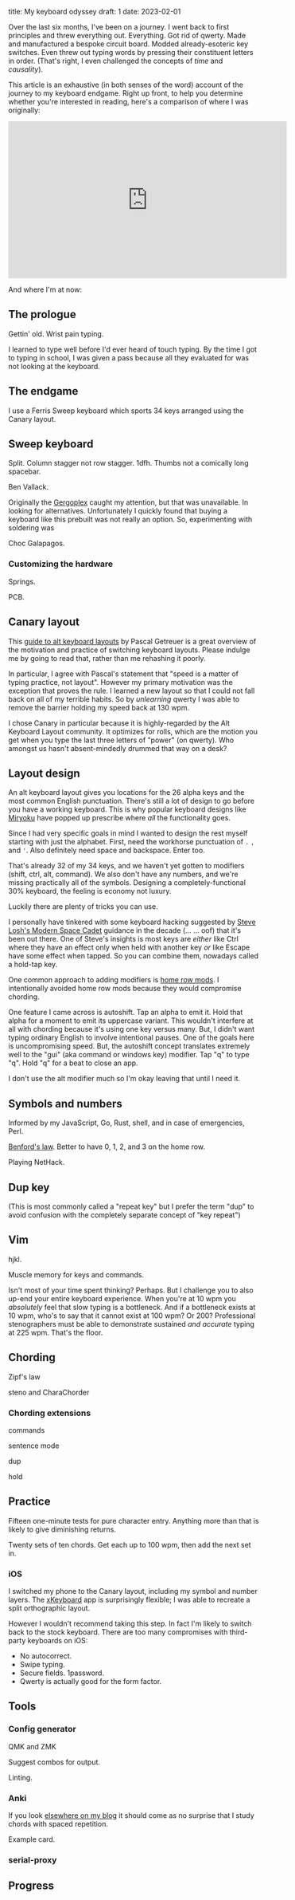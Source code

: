 title: My keyboard odyssey
draft: 1
date: 2023-02-01

Over the last six months, I've been on a journey. I went back to first principles and threw everything out. Everything. Got rid of qwerty. Made and manufactured a bespoke circuit board. Modded already-esoteric key switches. Even threw out typing words by pressing their constituent letters in order. (That's right, I even challenged the concepts of _time_ and _causality_).

This article is an exhaustive (in both senses of the word) account of the journey to my keyboard endgame. Right up front, to help you determine whether you're interested in reading, here's a comparison of where I was originally:

<iframe width="560" height="315" src="https://www.youtube.com/embed/7NS3UPsmWE8?controls=0" title="130 wpm qwerty two-finger hunt and peck" frameborder="0" allow="accelerometer; autoplay; clipboard-write; encrypted-media; gyroscope; picture-in-picture; web-share" allowfullscreen></iframe>

And where I'm at now:

## The prologue

Gettin' old. Wrist pain typing.

I learned to type well before I'd ever heard of touch typing. By the time I got to typing in school, I was given a pass because all they evaluated for was not looking at the keyboard.

## The endgame

I use a Ferris Sweep keyboard which sports 34 keys arranged using the Canary layout.

## Sweep keyboard

Split. Column stagger not row stagger. 1dfh. Thumbs not a comically long spacebar.

Ben Vallack.

Originally the [Gergoplex](https://www.google.com/search?q=gergoplex+keyboard&source=lnms&tbm=isch) caught my attention, but that was unavailable. In looking for alternatives. Unfortunately I quickly found that buying a keyboard like this prebuilt was not really an option. So, experimenting with soldering was

Choc Galapagos.

### Customizing the hardware

Springs.

PCB.

## Canary layout

This [guide to alt keyboard layouts](https://getreuer.info/posts/keyboards/alt-layouts/index.html) by Pascal Getreuer is a great overview of the motivation and practice of switching keyboard layouts. Please indulge me by going to read that, rather than me rehashing it poorly.

In particular, I agree with Pascal's statement that "speed is a matter of typing practice, not layout". However my primary motivation was the exception that proves the rule. I learned a new layout so that I could not fall back on all of my terrible habits. So by _unlearning_ qwerty I was able to remove the barrier holding my speed back at 130 wpm.

I chose Canary in particular because it is highly-regarded by the Alt Keyboard Layout community. It optimizes for rolls, which are the motion you get when you type the last three letters of "power" (on qwerty). Who amongst us hasn't absent-mindedly drummed that way on a desk?

## Layout design

An alt keyboard layout gives you locations for the 26 alpha keys and the most common English punctuation. There's still a lot of design to go before you have a working keyboard. This is why popular keyboard designs like [Miryoku](https://github.com/manna-harbour/miryoku) have popped up prescribe where _all_ the functionality goes.

Since I had very specific goals in mind I wanted to design the rest myself starting with just the alphabet. First, need the workhorse punctuation of `.` `,` and `'`. Also definitely need space and backspace. Enter too.

That's already 32 of my 34 keys, and we haven't yet gotten to modifiers (shift, ctrl, alt, command). We also don't have any numbers, and we're missing practically all of the symbols. Designing a completely-functional 30% keyboard, the feeling is economy not luxury.

Luckily there are plenty of tricks you can use.

I personally have tinkered with some keyboard hacking suggested by [Steve Losh's Modern Space Cadet](https://stevelosh.com/blog/2012/10/a-modern-space-cadet/) guidance in the decade (… … oof) that it's been out there. One of Steve's insights is most keys are _either_ like Ctrl where they have an effect only when held with another key _or_ like Escape have some effect when tapped. So you can combine them, nowadays called a hold-tap key.

One common approach to adding modifiers is [home row mods](https://precondition.github.io/home-row-mods). I intentionally avoided home row mods because they would compromise chording.

One feature I came across is autoshift. Tap an alpha to emit it. Hold that alpha for a moment to emit its uppercase variant. This wouldn't interfere at all with chording because it's using one key versus many. But, I didn't want typing ordinary English to involve intentional pauses. One of the goals here is uncompromising speed. But, the autoshift concept translates extremely well to the "gui" (aka command or windows key) modifier. Tap "q" to type "q". Hold "q" for a beat to close an app.

I don't use the alt modifier much so I'm okay leaving that until I need it.

## Symbols and numbers

Informed by my JavaScript, Go, Rust, shell, and in case of emergencies, Perl.

[Benford's law](https://en.wikipedia.org/wiki/Benford%27s_law#Generalization_to_digits_beyond_the_first). Better to have 0, 1, 2, and 3 on the home row.

Playing NetHack.

## Dup key

(This is most commonly called a "repeat key" but I prefer the term "dup" to avoid confusion with the completely separate concept of "key repeat")

## Vim

hjkl.

Muscle memory for keys and commands.

Isn't most of your time spent thinking? Perhaps. But I challenge you to also up-end your entire keyboard experience. When you're at 10 wpm you _absolutely_ feel that slow typing is a bottleneck. And if a bottleneck exists at 10 wpm, who's to say that it cannot exist at 100 wpm? Or 200? Professional stenographers must be able to demonstrate sustained _and accurate_ typing at 225 wpm. That's the floor.

## Chording

Zipf's law

steno and CharaChorder

### Chording extensions

commands

sentence mode

dup

hold

## Practice

Fifteen one-minute tests for pure character entry. Anything more than that is likely to give diminishing returns.

Twenty sets of ten chords. Get each up to 100 wpm, then add the next set in.

### iOS

I switched my phone to the Canary layout, including my symbol and number layers. The [xKeyboard](https://apps.apple.com/us/app/xkeyboard-custom-keyboard/id1440245962) app is surprisingly flexible; I was able to recreate a split orthographic layout.

However I wouldn't recommend taking this step. In fact I'm likely to switch back to the stock keyboard. There are too many compromises with third-party keyboards on iOS:

- No autocorrect.
- Swipe typing.
- Secure fields. 1password.
- Qwerty is actually good for the form factor.

## Tools

### Config generator

QMK and ZMK

Suggest combos for output.

Linting.

### Anki

If you look [elsewhere on my blog](https://shawn.dev/2022/03/one-million-anki-reviews.html) it should come as no surprise that I study chords with spaced repetition.

Example card.

### serial-proxy

## Progress
